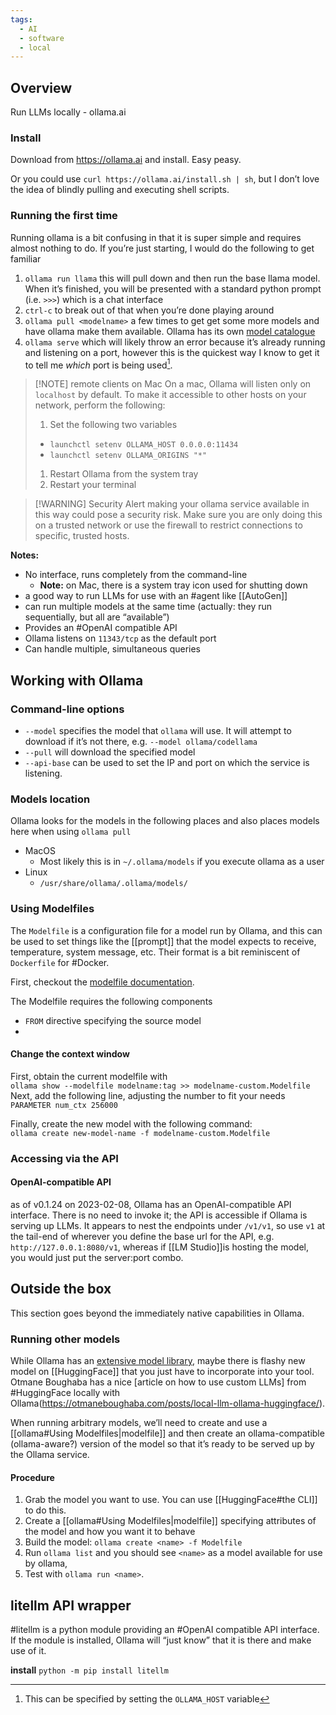 ```yaml
---
tags:
  - AI
  - software
  - local
---
```


## Overview
Run LLMs locally - ollama.ai

### Install
Download from https://ollama.ai and install.  Easy peasy.

Or you could use `curl https://ollama.ai/install.sh | sh`, but I don’t love the idea of blindly pulling and executing shell scripts.


### Running the first time
Running ollama is a bit confusing in that it is super simple and requires almost nothing to do.  If you’re just starting, I would do the following to get familiar
1. `ollama run llama` this will pull down and then run the base llama model.  When it’s finished, you will be presented with a standard python prompt (i.e. `>>>`) which is a chat interface
2. `ctrl-c` to break out of that when you’re done playing around
3. `ollama pull <modelname>`  a few times to get get some more models and have ollama make them available.  Ollama has its own [model catalogue](https://ollama.com/library)
4. `ollama serve` which will likely throw an error because it’s already running and listening on a port, however this is the quickest way I know to get it to tell me *which* port is being used[^1].

> [!NOTE] remote clients on Mac
> On a mac, Ollama will listen only on `localhost` by default.  To make it accessible to other hosts on your network, perform the following:
> 1. Set the following two variables 
> 	* `launchctl setenv OLLAMA_HOST 0.0.0.0:11434`
> 	* `launchctl setenv OLLAMA_ORIGINS "*"`
> 1. Restart Ollama from the system tray
> 2. Restart your terminal


> [!WARNING] Security Alert
> making your ollama service available in this way could pose a security risk.  Make sure you are only doing this on a trusted network or use the firewall to restrict connections to specific, trusted hosts.


**Notes:**
- No interface, runs completely from the command-line
	- **Note:** on Mac, there is a system tray icon used for shutting down
- a good way to run LLMs for use with  an #agent like [[AutoGen]]
- can run multiple models at the same time (actually: they run sequentially, but all are “available”)
- Provides an #OpenAI compatible API 
- Ollama listens on `11343/tcp` as the default port 
- Can handle multiple, simultaneous queries


## Working with Ollama
### Command-line options
- `--model` specifies the model that `ollama` will use.  It will attempt to download if it’s not there, e.g. `--model ollama/codellama`
- `--pull` will download the specified model
- `--api-base` can be used to set the IP and port on which the service is listening.

### Models location

Ollama looks for the models in the following places and also places models here when using `ollama pull`
- MacOS
	- Most likely this is in `~/.ollama/models` if you execute ollama as a user
- Linux
	- `/usr/share/ollama/.ollama/models/`

### Using Modelfiles
The `Modelfile` is a configuration file for a model run by Ollama, and this can be used to set things like the [[prompt]] that the model expects to receive, temperature, system message, etc.  Their format is a bit reminiscent of `Dockerfile` for #Docker.  

First, checkout the [modelfile documentation](https://github.com/ollama/ollama/blob/main/docs/modelfile.md).  

The Modelfile requires the following components
- `FROM` directive specifying the source model
- 

#### Change the context window

First, obtain the current modelfile with  
`ollama show --modelfile modelname:tag >> modelname-custom.Modelfile`  
Next, add the following line, adjusting the number to fit your needs  
`PARAMETER num_ctx 256000`

Finally, create the new model with the following command:  
`ollama create new-model-name -f modelname-custom.Modelfile`
### Accessing via the API

#### OpenAI-compatible API
as of v0.1.24 on 2023-02-08, Ollama has an OpenAI-compatible API interface.  There is no need to invoke it; the API is accessible if Ollama is serving up LLMs.  It appears to nest the endpoints under `/v1/v1`, so use `v1` at the tail-end of wherever you define the base url for the API, e.g. `http://127.0.0.1:8080/v1`, whereas if [[LM Studio]]is hosting the model, you would just put the server:port combo.

## Outside the box
This section goes beyond the immediately native capabilities in Ollama.
### Running other models
While Ollama has an [extensive model library](https://ollama.com/library), maybe there is flashy new model on [[HuggingFace]] that you just have to incorporate into your tool.  Otmane Boughaba has a nice [article on how to use custom LLMs] from #HuggingFace locally with Ollama(https://otmaneboughaba.com/posts/local-llm-ollama-huggingface/).  

When running arbitrary models, we’ll need to create and use a [[ollama#Using Modelfiles|modelfile]] and then create an ollama-compatible (ollama-aware?) version of the model so that it’s ready to be served up by the Ollama service.

#### Procedure
1. Grab the model you want to use.  You can use [[HuggingFace#the CLI]] to do this.
2. Create a  [[ollama#Using Modelfiles|modelfile]] specifying attributes of the model and how you want it to behave
3. Build the model:  `ollama create <name> -f Modelfile`
4. Run `ollama list` and you should see `<name>` as a model available for use by ollama,
5. Test with `ollama run <name>`.


## litellm API wrapper
#litellm is a python module providing an #OpenAI compatible API interface.  If the module is installed, Ollama will “just know” that it is there and make use of it.

**install**  `python -m pip install litellm`



[^1]: This can be specified by setting the `OLLAMA_HOST` variable